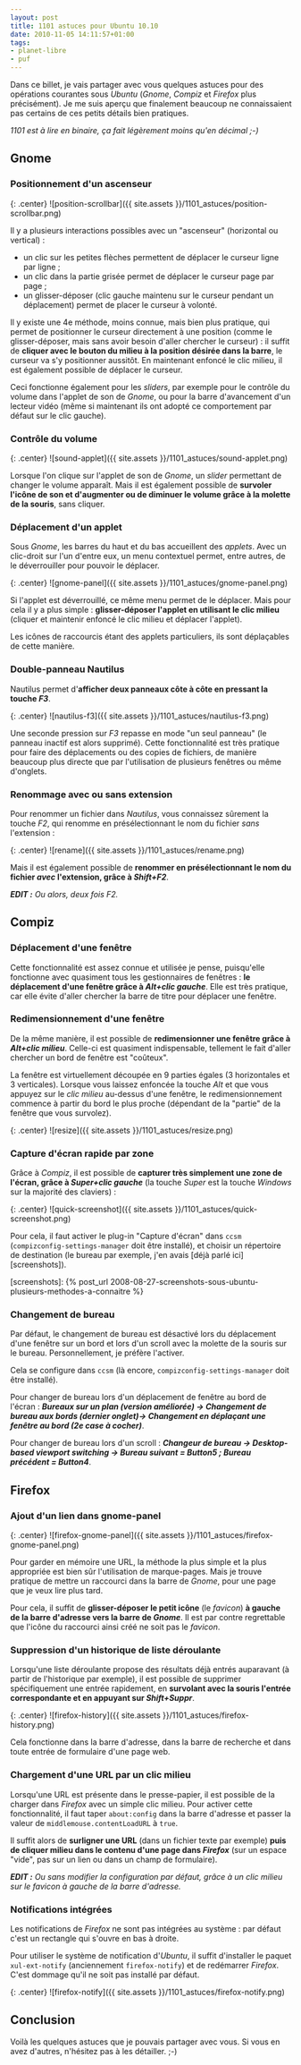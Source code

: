 ```yaml
---
layout: post
title: 1101 astuces pour Ubuntu 10.10
date: 2010-11-05 14:11:57+01:00
tags:
- planet-libre
- puf
---
```


Dans ce billet, je vais partager avec vous quelques astuces pour des opérations
courantes sous _Ubuntu_ (_Gnome_, _Compiz_ et _Firefox_ plus précisément). Je me
suis aperçu que finalement beaucoup ne connaissaient pas certains de ces petits
détails bien pratiques.

_1101 est à lire en binaire, ça fait légèrement moins qu'en décimal ;-)_


## Gnome


### Positionnement d'un ascenseur

{: .center}
![position-scrollbar]({{ site.assets }}/1101_astuces/position-scrollbar.png)

Il y a plusieurs interactions possibles avec un "ascenseur" (horizontal ou
vertical) :

  * un clic sur les petites flèches permettent de déplacer le curseur ligne par
    ligne ;
  * un clic dans la partie grisée permet de déplacer le curseur page par page ;
  * un glisser-déposer (clic gauche maintenu sur le curseur pendant un
    déplacement) permet de placer le curseur à volonté.

Il y existe une 4e méthode, moins connue, mais bien plus pratique, qui permet de
positionner le curseur directement à une position (comme le glisser-déposer,
mais sans avoir besoin d'aller chercher le curseur) : il suffit de **cliquer
avec le bouton du milieu à la position désirée dans la barre**, le curseur va
s'y positionner aussitôt. En maintenant enfoncé le clic milieu, il est également
possible de déplacer le curseur.

Ceci fonctionne également pour les _sliders_, par exemple pour le contrôle du
volume dans l'applet de son de _Gnome_, ou pour la barre d'avancement d'un
lecteur vidéo (même si maintenant ils ont adopté ce comportement par défaut sur
le clic gauche).


### Contrôle du volume

{: .center}
![sound-applet]({{ site.assets }}/1101_astuces/sound-applet.png)

Lorsque l'on clique sur l'applet de son de _Gnome_, un _slider_ permettant de
changer le volume apparaît. Mais il est également possible de **survoler l'icône
de son et d'augmenter ou de diminuer le volume grâce à la molette de la
souris**, sans cliquer.


### Déplacement d'un applet

Sous _Gnome_, les barres du haut et du bas accueillent des _applets_. Avec un
clic-droit sur l'un d'entre eux, un menu contextuel permet, entre autres, de le
déverrouiller pour pouvoir le déplacer.

{: .center}
![gnome-panel]({{ site.assets }}/1101_astuces/gnome-panel.png)

Si l'applet est déverrouillé, ce même menu permet de le déplacer. Mais pour cela
il y a plus simple : **glisser-déposer l'applet en utilisant le clic milieu**
(cliquer et maintenir enfoncé le clic milieu et déplacer l'applet).

Les icônes de raccourcis étant des applets particuliers, ils sont déplaçables de
cette manière.


### Double-panneau Nautilus

Nautilus permet d'**afficher deux panneaux côte à côte en pressant la touche _F3_**.

{: .center}
![nautilus-f3]({{ site.assets }}/1101_astuces/nautilus-f3.png)

Une seconde pression sur _F3_ repasse en mode "un seul panneau" (le panneau
inactif est alors supprimé). Cette fonctionnalité est très pratique pour faire
des déplacements ou des copies de fichiers, de manière beaucoup plus directe que
par l'utilisation de plusieurs fenêtres ou même d'onglets.


### Renommage avec ou sans extension

Pour renommer un fichier dans _Nautilus_, vous connaissez sûrement la touche
_F2_, qui renomme en présélectionnant le nom du fichier _sans_ l'extension :

{: .center}
![rename]({{ site.assets }}/1101_astuces/rename.png)

Mais il est également possible de **renommer en présélectionnant le nom du
fichier _avec_ l'extension, grâce à _Shift+F2_**.

_**EDIT :** Ou alors, deux fois F2._



## Compiz


### Déplacement d'une fenêtre

Cette fonctionnalité est assez connue et utilisée je pense, puisqu'elle
fonctionne avec quasiment tous les gestionnaires de fenêtres : **le déplacement
d'une fenêtre grâce à _Alt+clic gauche_**. Elle est très pratique, car elle
évite d'aller chercher la barre de titre pour déplacer une fenêtre.


### Redimensionnement d'une fenêtre

De la même manière, il est possible de **redimensionner une fenêtre grâce à
_Alt+clic milieu_**. Celle-ci est quasiment indispensable, tellement le fait
d'aller chercher un bord de fenêtre est "coûteux".

La fenêtre est virtuellement découpée en 9 parties égales (3 horizontales et 3
verticales). Lorsque vous laissez enfoncée la touche _Alt_ et que vous appuyez
sur le _clic milieu_ au-dessus d'une fenêtre, le redimensionnement commence à
partir du bord le plus proche (dépendant de la "partie" de la fenêtre que vous
survolez).

{: .center}
![resize]({{ site.assets }}/1101_astuces/resize.png)


### Capture d'écran rapide par zone

Grâce à _Compiz_, il est possible de **capturer très simplement une zone de l'écran, grâce à _Super+clic gauche_** (la touche _Super_ est la touche _Windows_ sur la majorité des claviers) :

{: .center}
![quick-screenshot]({{ site.assets }}/1101_astuces/quick-screenshot.png)

Pour cela, il faut activer le plug-in "Capture d'écran" dans `ccsm`
(`compizconfig-settings-manager` doit être installé), et choisir un répertoire
de destination (le bureau par exemple, j'en avais [déjà parlé
ici][screenshots]).

[screenshots]: {% post_url 2008-08-27-screenshots-sous-ubuntu-plusieurs-methodes-a-connaitre %}


### Changement de bureau

Par défaut, le changement de bureau est désactivé lors du déplacement d'une
fenêtre sur un bord et lors d'un scroll avec la molette de la souris sur le
bureau. Personnellement, je préfère l'activer.

Cela se configure dans `ccsm` (là encore, `compizconfig-settings-manager` doit
être installé).

Pour changer de bureau lors d'un déplacement de fenêtre au bord de l'écran :
**_Bureaux sur un plan (version améliorée) → Changement de bureau aux bords
(dernier onglet)→ Changement en déplaçant une fenêtre au bord (2e case à
cocher)_**.

Pour changer de bureau lors d'un scroll : **_Changeur de bureau → Desktop-based
viewport switching → Bureau suivant = Button5 ; Bureau précédent = Button4_**.



## Firefox


### Ajout d'un lien dans gnome-panel

{: .center}
![firefox-gnome-panel]({{ site.assets }}/1101_astuces/firefox-gnome-panel.png)

Pour garder en mémoire une URL, la méthode la plus simple et la plus appropriée
est bien sûr l'utilisation de marque-pages. Mais je trouve pratique de mettre un
raccourci dans la barre de _Gnome_, pour une page que je veux lire plus tard.

Pour cela, il suffit de **glisser-déposer le petit icône** (le _favicon_) **à
gauche de la barre d'adresse vers la barre de _Gnome_**. Il est par contre
regrettable que l'icône du raccourci ainsi créé ne soit pas le _favicon_.


### Suppression d'un historique de liste déroulante

Lorsqu'une liste déroulante propose des résultats déjà entrés auparavant (à
partir de l'historique par exemple), il est possible de supprimer spécifiquement
une entrée rapidement, en **survolant avec la souris l'entrée correspondante et
en appuyant sur _Shift+Suppr_**.

{: .center}
![firefox-history]({{ site.assets }}/1101_astuces/firefox-history.png)

Cela fonctionne dans la barre d'adresse, dans la barre de recherche et dans
toute entrée de formulaire d'une page web.


### Chargement d'une URL par un clic milieu

Lorsqu'une URL est présente dans le presse-papier, il est possible de la charger
dans _Firefox_ avec un simple clic milieu. Pour activer cette fonctionnalité, il
faut taper `about:config` dans la barre d'adresse et passer la valeur de
`middlemouse.contentLoadURL` à `true`.

Il suffit alors de **surligner une URL** (dans un fichier texte par exemple)
**puis de cliquer milieu dans le contenu d'une page dans _Firefox_** (sur un
espace "vide", pas sur un lien ou dans un champ de formulaire).

_**EDIT :** Ou sans modifier la configuration par défaut, grâce à un clic milieu
sur le favicon à gauche de la barre d'adresse._


### Notifications intégrées

Les notifications de _Firefox_ ne sont pas intégrées au système : par défaut
c'est un rectangle qui s'ouvre en bas à droite.

Pour utiliser le système de notification d'_Ubuntu_, il suffit d'installer le
paquet `xul-ext-notify` (anciennement `firefox-notify`) et de redémarrer
_Firefox_. C'est dommage qu'il ne soit pas installé par défaut.

{: .center}
![firefox-notify]({{ site.assets }}/1101_astuces/firefox-notify.png)



## Conclusion

Voilà les quelques astuces que je pouvais partager avec vous. Si vous en avez
d'autres, n'hésitez pas à les détailler. ;-)
